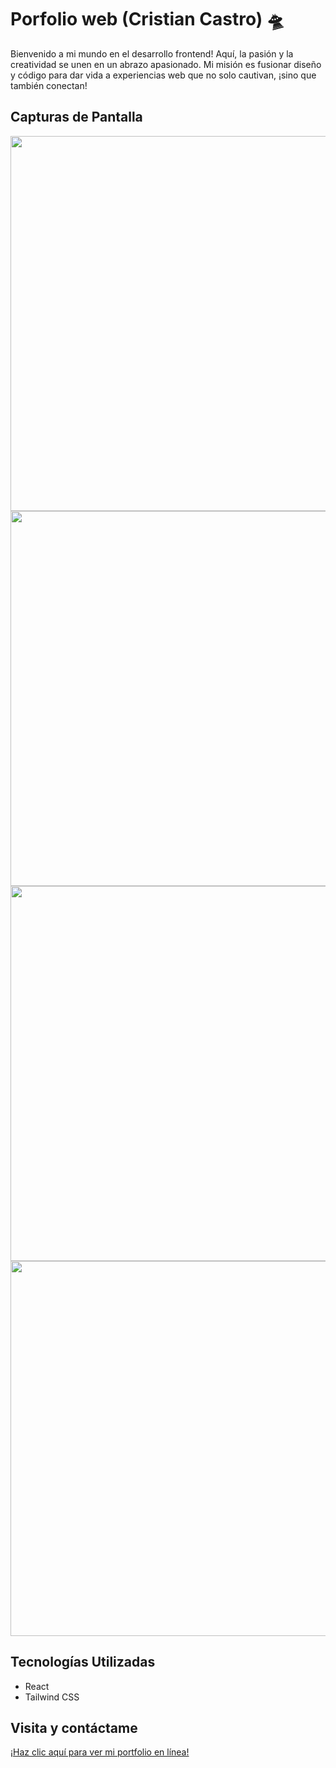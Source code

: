 # Porfolio web (Cristian Castro) 🛸

Bienvenido a mi mundo en el desarrollo frontend! Aquí, la pasión y la creatividad se unen en un abrazo apasionado. Mi misión es fusionar diseño y código para dar vida a experiencias web que no solo cautivan, ¡sino que también conectan!

## Capturas de Pantalla
<img align="center" width="600" src="https://github.com/Cristian-DW/layout/blob/main/porfolio-ones.JPG" />
<img align="center" width="600" src="https://github.com/Cristian-DW/layout/blob/main/porfolio-one.JPG" />
<img align="center" width="600" src="https://github.com/Cristian-DW/layout/blob/main/Poroflio-two.JPG" />
<img align="center" width="600" src="https://github.com/Cristian-DW/layout/blob/main/Poroflio-three.JPG" />

## Tecnologías Utilizadas

- React
- Tailwind CSS

## Visita y contáctame  

[¡Haz clic aquí para ver mi portfolio en línea!](https://cristiancastro.netlify.app/)


